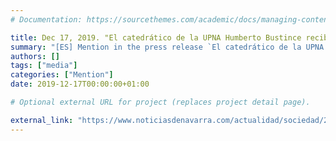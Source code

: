 ```yaml
---
# Documentation: https://sourcethemes.com/academic/docs/managing-content/

title: Dec 17, 2019. "El catedrático de la UPNA Humberto Bustince recibe el Premio Nacional de Informática"
summary: "[ES] Mention in the press release `El catedrático de la UPNA Humberto Bustince recibe el Premio Nacional de Informática`, published by the media _noticiasdenavarra.com_. Mention related to the SCIE-BBVA award"
authors: []
tags: ["media"]
categories: ["Mention"]
date: 2019-12-17T00:00:00+01:00

# Optional external URL for project (replaces project detail page).

external_link: "https://www.noticiasdenavarra.com/actualidad/sociedad/2019/11/06/catedratico-upna-humberto-bustince-recibe/1001168.html"
---
```

